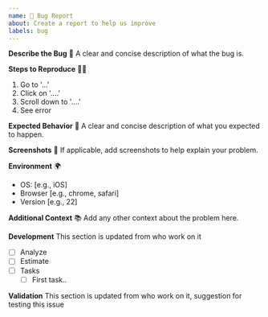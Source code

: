```yaml
---
name: 🐛 Bug Report
about: Create a report to help us improve
labels: bug
---
```


**Describe the Bug** 📝
A clear and concise description of what the bug is.

**Steps to Reproduce** 🚶‍♂️

1. Go to '...'
2. Click on '....'
3. Scroll down to '....'
4. See error

**Expected Behavior** 🌈
A clear and concise description of what you expected to happen.

**Screenshots** 📸
If applicable, add screenshots to help explain your problem.

**Environment** 🌍

- OS: [e.g., iOS]
- Browser [e.g., chrome, safari]
- Version [e.g., 22]

**Additional Context** 📚
Add any other context about the problem here.

**Development**
This section is updated from who work on it

- [ ] Analyze
- [ ] Estimate
- [ ] Tasks
  - [ ] First task..

**Validation**
This section is updated from who work on it, suggestion for testing this issue
